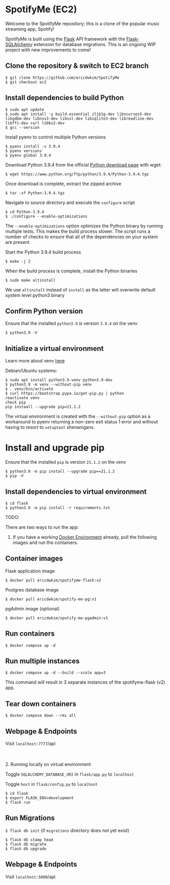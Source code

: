 # SpotifyMe (EC2)

Welcome to the SpotifyMe repository; this is a clone of the popular music streaming app, Spotify!

SpotifyMe is built using the [Flask](https://flask.palletsprojects.com/en/2.0.x/) API framework with the [Flask-SQLAlchemy](https://flask-sqlalchemy.palletsprojects.com/en/2.x/) extension for database migrations. This is an ongoing WIP project with new improvements to come! 

## Clone the repository & switch to EC2 branch

```
$ git clone https://github.com/ericdwkim/SpotifyMe
$ git checkout ec2
```

## Install dependencies to build Python
```
$ sudo apt update
$ sudo apt install -y build-essential zlib1g-dev libncurses5-dev libgdbm-dev libnss3-dev libssl-dev libsqlite3-dev libreadline-dev libffi-dev curl libbz2-dev
$ gcc --version 
```

Install pyenv to control multiple Python versions

```
$ pyenv install -v 3.9.4
$ pyenv versions
$ pyenv global 3.9.4
```

Download Python 3.9.4 from the official [Python download page](https://www.python.org/downloads/source/) with wget:

`$ wget https://www.python.org/ftp/python/3.9.4/Python-3.9.4.tgz`

Once download is complete, extract the zipped archive

`$ tar -xf Python-3.9.4.tgz`

Navigate to source directory and execute the `configure` script

```
$ cd Python-3.9.4
$ ./configure --enable-optimizations
```
The `--enable-optimizations` option optimizes the Python binary by running multiple tests. This makes the build process slower. The script runs a number of checks to ensure that all of the dependencies on your system are present.

Start the Python 3.9.4 build process

`$ make -j 2`

When the build process is complete, install the Python binaries

`$ sudo make altinstall`

We use `altinstall` instead of `install` as the latter will overwrite default system level python3 binary

## Confirm Python version

Ensure that the installed `python3.9` is version `3.9.4` on the venv

`$ python3.9 -V`

## Initialize a virtual environment

Learn more about venv [here](https://docs.python.org/3/library/venv.html#creating-virtual-environments) 

Debian/Ubuntu systems:

```
$ sudo apt install python3.9-venv python3.9-dev
$ python3.9 -m venv --without-pip venv
$ . venv/bin/activate
$ curl https://bootstrap.pypa.io/get-pip.py | python
reactivate venv
check pip
pip instaall --upgrade pip=21.1.2
```
The virtual environment is created with the `--without-pip` option as a workaround to pyenv returning a non-zero exit status 1 error and without having to resort to `setuptool` shenanigans.

# Install and upgrade pip  

Ensure that the installed `pip` is version `21.1.2` on the venv
```
$ python3.9 -m pip install --upgrade pip==21.1.2
$ pip -V
```

## Install dependencies to virtual environment

```
$ cd flask
$ python3.9 -m pip install -r requirements.txt
```
TODO:

There are two ways to run the app:

1. If you have a working [Docker Environment](https://docs.docker.com/engine/) already, pull the following images and run the containers.

## Container images

Flask application image

`$ docker pull ericdwkim/spotifyme-flask:v2`

Postgres database image

`$ docker pull ericdwkim/spotify-me-pg:v1`

pgAdmin image (optional)

`$ docker pull ericdwkim/spotify-me-pgadmin:v1`

## Run containers

`$ docker compose up -d`

## Run multiple instances

`$ docker compose up -d --build --scale app=3` 

This command will result in 3 separate instances of the spotifyme-flask (v2) app. 

## Tear down containers

`$ docker compose down --rmi all`

## Webpage & Endpoints

Visit `localhost:7777`/api 

<br> </br>
2. Running locally on virtual environment

Toggle `SQLALCHEMY_DATABASE_URI` in `flask/app.py` to `localhost` 

Toggle `host` in `flask/config.py` to `localhost` 

```
$ cd flask
$ export FLASK_ENV=development
$ flask run
```

## Run Migrations

`$ flask db init` (if `migrations` directory does not yet exist)

```
$ flask db stamp head
$ flask db migrate
$ flask db upgrade
```

## Webpage & Endpoints

Visit `localhost:5000`/api